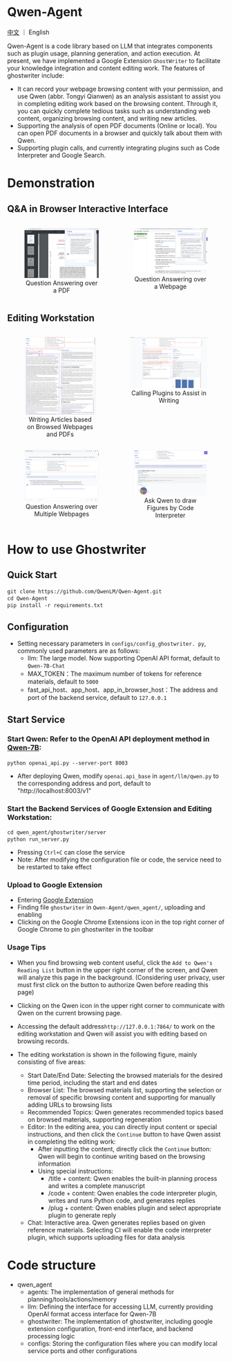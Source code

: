 # Qwen-Agent
[中文](./README_CN.md) ｜ English

Qwen-Agent is a code library based on LLM that integrates components such as plugin usage, planning generation, and action execution. At present, we have implemented a Google Extension ```GhostWriter``` to facilitate your knowledge integration and content editing work. The features of ghostwriter include:

- It can record your webpage browsing content with your permission, and use Qwen (abbr. Tongyi Qianwen) as an analysis assistant to assist you in completing editing work based on the browsing content. Through it, you can quickly complete tedious tasks such as understanding web content, organizing browsing content, and writing new articles.
- Supporting the analysis of open PDF documents (Online or local). You can open PDF documents in a browser and quickly talk about them with Qwen.
- Supporting plugin calls, and currently integrating plugins such as Code Interpreter and Google Search.

# Demonstration
## Q&A in Browser Interactive Interface

<div style="display:flex;">
    <figure style="width:45%;">
        <img src="assets/screenshot-pdf-qa.png" alt="paper-attention-qa">
        <figcaption style="text-align:center;">Question Answering over a PDF</figcaption>
    </figure>
    <figure style="width:45%;">
        <img src="assets/screenshot-web-qa.png" alt="paper-attention-qa">
        <figcaption style="text-align:center;">Question Answering over a Webpage</figcaption>
    </figure>
</div>

## Editing Workstation
<div style="display:flex;">
    <figure>
        <img src="assets/screenshot-writing.png" alt="paper-attention-qa">
        <figcaption style="text-align:center;">Writing Articles based on Browsed Webpages and PDFs</figcaption>
    </figure>
    <figure>
        <img src="assets/screenshot-editor-movie.png" alt="paper-attention-qa">
        <figcaption style="text-align:center;">Calling Plugins to Assist in Writing</figcaption>
    </figure>
</div>

<div style="display:flex;">
    <figure>
        <img src="assets/screenshot-multi-web-qa.png" alt="paper-attention-qa">
        <figcaption style="text-align:center;">Question Answering over Multiple Webpages</figcaption>
    </figure>
    <figure>
        <img src="assets/screenshot-ci.png" alt="paper-attention-qa">
        <figcaption style="text-align:center;">Ask Qwen to draw Figures by Code Interpreter</figcaption>
    </figure>
</div>

# How to use Ghostwriter

## Quick Start
```
git clone https://github.com/QwenLM/Qwen-Agent.git
cd Qwen-Agent
pip install -r requirements.txt
```

## Configuration
- Setting necessary parameters in ```configs/config_ghostwriter. py```, commonly used parameters are as follows:
    - llm: The large model. Now supporting OpenAI API format, default to ```Qwen-7B-Chat```
    - MAX_TOKEN：The maximum number of tokens for reference materials, default to ```5000```
    - fast_api_host、app_host、app_in_browser_host：The address and port of the backend service, default to ```127.0.0.1```

## Start Service
### Start Qwen: Refer to the OpenAI API deployment method in [Qwen-7B](https://github.com/QwenLM/Qwen-7B/blob/main/README.md#api):

```
python openai_api.py --server-port 8003
```
- After deploying Qwen, modify ```openai.api_base``` in ```agent/llm/qwen.py``` to the corresponding address and port, default to "http://localhost:8003/v1"

### Start the Backend Services of Google Extension and Editing Workstation:
```
cd qwen_agent/ghostwriter/server
python run_server.py
```
- Pressing ```Ctrl+C``` can close the service
- Note: After modifying the configuration file or code, the service need to be restarted to take effect


### Upload to Google Extension
- Entering [Google Extension](chrome://extensions/)
- Finding file ```ghostwriter``` in ```Qwen-Agent/qwen_agent/```, uploading and enabling
- Clicking on the Google Chrome Extensions icon in the top right corner of Google Chrome to pin ghostwriter in the toolbar

### Usage Tips
- When you find browsing web content useful, click the ```Add to Qwen's Reading List``` button in the upper right corner of the screen, and Qwen will analyze this page in the background. (Considering user privacy, user must first click on the button to authorize Qwen before reading this page)
- Clicking on the Qwen icon in the upper right corner to communicate with Qwen on the current browsing page.
- Accessing the default address```http://127.0.0.1:7864/``` to work on the editing workstation and Qwen will assist you with editing based on browsing records.

- The editing workstation is shown in the following figure, mainly consisting of five areas:
    - Start Date/End Date: Selecting the browsed materials for the desired time period, including the start and end dates
    - Browser List: The browsed materials list, supporting the selection or removal of specific browsing content and supporting for manually adding URLs to browsing lists
    - Recommended Topics: Qwen generates recommended topics based on browsed materials, supporting regeneration
    - Editor: In the editing area, you can directly input content or special instructions, and then click the ```Continue``` button to have Qwen assist in completing the editing work:
        - After inputting the content, directly click the ```Continue``` button: Qwen will begin to continue writing based on the browsing information
        - Using special instructions:
            - /title + content: Qwen enables the built-in planning process and writes a complete manuscript
            - /code + content: Qwen enables the code interpreter plugin, writes and runs Python code, and generates replies
            - /plug + content: Qwen enables plugin and select appropriate plugin to generate reply
    - Chat: Interactive area. Qwen generates replies based on given reference materials. Selecting CI will enable the code interpreter plugin, which supports uploading files for data analysis

# Code structure

- qwen_agent
    - agents: The implementation of general methods for planning/tools/actions/memory
    - llm: Defining the interface for accessing LLM, currently providing OpenAI format access interface for Qwen-7B
    - ghostwriter: The implementation of ghostwriter, including google extension configuration, front-end interface, and backend processing logic
    - configs: Storing the configuration files where you can modify local service ports and other configurations
